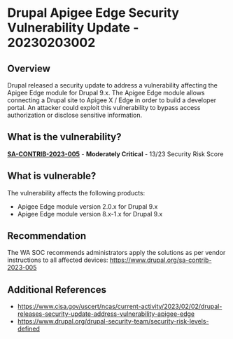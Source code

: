 # Drupal Apigee Edge Security Vulnerability Update - 20230203002

## Overview

Drupal released a security update to address a vulnerability affecting the Apigee Edge module for Drupal 9.x. The Apigee Edge module allows connecting a Drupal site to Apigee X / Edge in order to build a developer portal. An attacker could exploit this vulnerability to bypass access authorization or disclose sensitive information.

## What is the vulnerability?

[**SA-CONTRIB-2023-005**](https://www.drupal.org/security-team/risk-levels) - **Moderately Critical** - 13/23 Security Risk Score

## What is vulnerable?

The vulnerability affects the following products:

- Apigee Edge module version 2.0.x for Drupal 9.x
- Apigee Edge module version 8.x-1.x for Drupal 9.x

## Recommendation

The WA SOC recommends administrators apply the solutions as per vendor instructions to all affected devices: <https://www.drupal.org/sa-contrib-2023-005>

## Additional References

- <https://www.cisa.gov/uscert/ncas/current-activity/2023/02/02/drupal-releases-security-update-address-vulnerability-apigee-edge>
- <https://www.drupal.org/drupal-security-team/security-risk-levels-defined>
